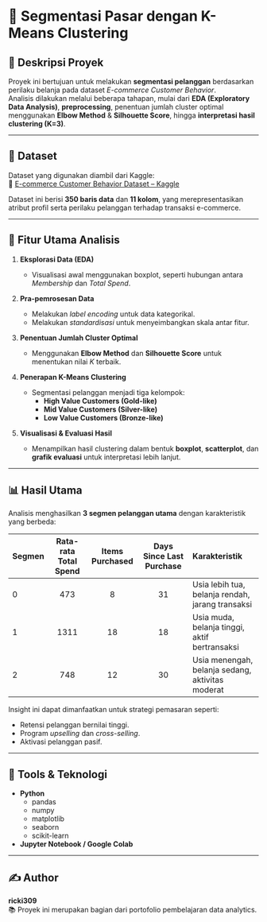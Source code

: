 # 📌 Segmentasi Pasar dengan K-Means Clustering  

## 🧠 Deskripsi Proyek  
Proyek ini bertujuan untuk melakukan **segmentasi pelanggan** berdasarkan perilaku belanja pada dataset *E-commerce Customer Behavior*.  
Analisis dilakukan melalui beberapa tahapan, mulai dari **EDA (Exploratory Data Analysis)**, **preprocessing**, penentuan jumlah cluster optimal menggunakan **Elbow Method** & **Silhouette Score**, hingga **interpretasi hasil clustering (K=3)**.

---

## 📂 Dataset  
Dataset yang digunakan diambil dari Kaggle:  
🔗 [E-commerce Customer Behavior Dataset – Kaggle](https://www.kaggle.com/datasets/uom190346a/e-commerce-customer-behavior-dataset)  

Dataset ini berisi **350 baris data** dan **11 kolom**, yang merepresentasikan atribut profil serta perilaku pelanggan terhadap transaksi e-commerce.

---

## 🔑 Fitur Utama Analisis  

1. **Eksplorasi Data (EDA)**  
   - Visualisasi awal menggunakan boxplot, seperti hubungan antara *Membership* dan *Total Spend*.  

2. **Pra-pemrosesan Data**  
   - Melakukan *label encoding* untuk data kategorikal.  
   - Melakukan *standardisasi* untuk menyeimbangkan skala antar fitur.  

3. **Penentuan Jumlah Cluster Optimal**  
   - Menggunakan **Elbow Method** dan **Silhouette Score** untuk menentukan nilai *K* terbaik.  

4. **Penerapan K-Means Clustering**  
   - Segmentasi pelanggan menjadi tiga kelompok:  
     - **High Value Customers (Gold-like)**  
     - **Mid Value Customers (Silver-like)**  
     - **Low Value Customers (Bronze-like)**  

5. **Visualisasi & Evaluasi Hasil**  
   - Menampilkan hasil clustering dalam bentuk **boxplot**, **scatterplot**, dan **grafik evaluasi** untuk interpretasi lebih lanjut.  

---

## 📊 Hasil Utama  
Analisis menghasilkan **3 segmen pelanggan utama** dengan karakteristik yang berbeda:

| Segmen | Rata-rata Total Spend | Items Purchased | Days Since Last Purchase | Karakteristik |
|:-------|:----------------------:|:----------------:|:-------------------------:|:--------------|
| 0 | 473 | 8 | 31 | Usia lebih tua, belanja rendah, jarang transaksi |
| 1 | 1311 | 18 | 18 | Usia muda, belanja tinggi, aktif bertransaksi |
| 2 | 748 | 12 | 30 | Usia menengah, belanja sedang, aktivitas moderat |

Insight ini dapat dimanfaatkan untuk strategi pemasaran seperti:  
- Retensi pelanggan bernilai tinggi.  
- Program *upselling* dan *cross-selling*.  
- Aktivasi pelanggan pasif.  

---

## 🧰 Tools & Teknologi  
- **Python**  
  - pandas  
  - numpy  
  - matplotlib  
  - seaborn  
  - scikit-learn  
- **Jupyter Notebook / Google Colab**  

---

## ✍️ Author  
**ricki309**  
📚 Proyek ini merupakan bagian dari portofolio pembelajaran data analytics.

